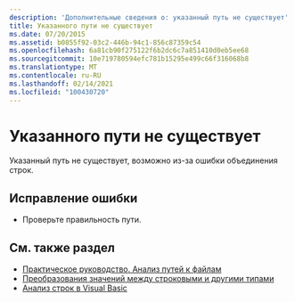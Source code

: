 ```yaml
---
description: 'Дополнительные сведения о: указанный путь не существует'
title: Указанного пути не существует
ms.date: 07/20/2015
ms.assetid: b0855f92-03c2-446b-94c1-856c87359c54
ms.openlocfilehash: 6a81cb90f275122f6b2dc6c7a851410d0eb5ee68
ms.sourcegitcommit: 10e719780594efc781b15295e499c66f316068b8
ms.translationtype: MT
ms.contentlocale: ru-RU
ms.lasthandoff: 02/14/2021
ms.locfileid: "100430720"
---
```

# <a name="the-specified-path-does-not-exist"></a>Указанного пути не существует

Указанный путь не существует, возможно из-за ошибки объединения строк.  
  
## <a name="to-correct-this-error"></a>Исправление ошибки  
  
- Проверьте правильность пути.  
  
## <a name="see-also"></a>См. также раздел

- [Практическое руководство. Анализ путей к файлам](../developing-apps/programming/drives-directories-files/how-to-parse-file-paths.md)
- [Преобразования значений между строковыми и другими типами](../programming-guide/language-features/data-types/conversions-between-strings-and-other-types.md)
- [Анализ строк в Visual Basic](/previous-versions/visualstudio/visual-studio-2010/ms235224(v=vs.100))
